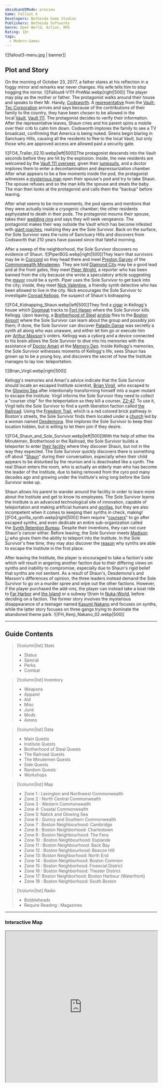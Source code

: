 ```yaml
---
obsidianUIMode: preview
Game: Fallout 4
Developers: Bethesda Game Studios
Publishers: Bethesda Softworks
Genre: Open World, Action, RPG
Rating: 18+
tags:
  - Modern-Games
---
```


![[fallout3-menu.jpg | banner]]
## Plot and Story
On the morning of October 23, 2077, a father stares at his reflection in a foggy mirror and remarks war never changes. His wife tells him to stop hogging the mirror. ![[Fallout4-V111-PreWar.webp|right|500]]
The player may play as the mother or father. The protagonist walks around their house and speaks to their Mr. Handy, [Codsworth](https://fallout.fandom.com/wiki/Codsworth "Codsworth"). A [representative](https://fallout.fandom.com/wiki/Vault-Tec_rep "Vault-Tec rep") from the [Vault-Tec Corporation](https://fallout.fandom.com/wiki/Vault-Tec_Corporation "Vault-Tec Corporation") arrives and says because of the contributions of their family to the country, they have been chosen to be allowed in the local [Vault](https://fallout.fandom.com/wiki/Vault "Vault"), [Vault 111](https://fallout.fandom.com/wiki/Vault_111 "Vault 111"). The protagonist decides to verify their information. After the representative leaves, Shaun cries and his parent spins a mobile over their crib to calm him down. Codsworth implores the family to see a TV broadcast, confirming that America is being nuked. Sirens begin blaring in Sanctuary Hills, causing all the residents to flee to the local Vault, but only those who are approved access are allowed past a security gate. 


![[FO4_Trailer_02.10.webp|left|500]]The protagonist descends into the Vault seconds before they are hit by the explosion. Inside, the new residents are welcomed by the [Vault 111 overseer](https://fallout.fandom.com/wiki/Vault_111_overseer "Vault 111 overseer"), given their [jumpsuits](https://fallout.fandom.com/wiki/Vault_jumpsuit_(Fallout_4) "Vault jumpsuit (Fallout 4)"), and a doctor implores them to enter a decontamination and depressurization chamber. After what appears to be a few moments inside the pod, the protagonist witnesses a [mysterious man](https://fallout.fandom.com/wiki/Conrad_Kellogg "Conrad Kellogg") open their spouse's pod and try to take Shaun. The spouse refuses and so the man kills the spouse and steals the baby. The man then looks at the protagonist and calls them the "backup" before leaving.

After what seems to be more moments, the pod opens and mentions that they were actually inside a cryogenic chamber; the other residents asphyxiated to death in their pods. The protagonist mourns their spouse, takes their [wedding ring](https://fallout.fandom.com/wiki/Wedding_ring_(Fallout_4) "Wedding ring (Fallout 4)") and says they will seek vengeance. The protagonist makes their way outside the Vault which has become infested with [giant roaches](https://fallout.fandom.com/wiki/Radroach_(Fallout_4) "Radroach (Fallout 4)"), realizing they are the Sole Survivor. Back on the surface, the Sole Survivor sees the ruins of Sanctuary Hills and discovers from Codsworth that 210 years have passed since that fateful morning.

After a sweep of the neighborhood, the Sole Survivor discovers no evidence of Shaun. ![[PiperBGS.webp|right|500]]They learn that survivors may be in [Concord](https://fallout.fandom.com/wiki/Concord "Concord") so they head there and meet [Preston Garvey](https://fallout.fandom.com/wiki/Preston_Garvey "Preston Garvey") of the    [Commonwealth Minutemen](https://fallout.fandom.com/wiki/Commonwealth_Minutemen "Commonwealth Minutemen"). They are told [Diamond City](https://fallout.fandom.com/wiki/Diamond_City "Diamond City") may be a good lead and at the front gates, they meet [Piper Wright](https://fallout.fandom.com/wiki/Piper_Wright "Piper Wright"), a reporter who has been banned from the city because she wrote a speculatory article suggesting the [mayor](https://fallout.fandom.com/wiki/McDonough "McDonough") could be a synth. Piper uses the Sole Survivor to get back into the city; inside, they meet [Nick Valentine](https://fallout.fandom.com/wiki/Nick_Valentine "Nick Valentine"), a friendly synth detective who has been allowed to live in the city. Nick encourages the Sole Survivor to investigate [Conrad Kellogg](https://fallout.fandom.com/wiki/Conrad_Kellogg "Conrad Kellogg"), the suspect of Shaun's kidnapping.

![[FO4_Kidnapping_Shaun.webp|left|500]]They find a [cigar](https://fallout.fandom.com/wiki/San_Francisco_Sunlights "San Francisco Sunlights") in Kellogg's house which [Dogmeat](https://fallout.fandom.com/wiki/Dogmeat "Dogmeat") tracks to [Fort Hagen](https://fallout.fandom.com/wiki/Fort_Hagen "Fort Hagen") where the Sole Survivor kills Kellogg. Upon leaving, a [Brotherhood of Steel](https://fallout.fandom.com/wiki/Brotherhood_of_Steel "Brotherhood of Steel") [airship](https://fallout.fandom.com/wiki/The_Prydwen "The Prydwen") flies to the [Boston Airport](https://fallout.fandom.com/wiki/Boston_Airport "Boston Airport") where the Sole Survivor can learn about the group and possibly join them; if done, the Sole Survivor can discover [Paladin Danse](https://fallout.fandom.com/wiki/Danse "Danse") was secretly a synth all along who was unaware, and either let him go or execute him per [Arthur Maxson](https://fallout.fandom.com/wiki/Arthur_Maxson "Arthur Maxson")'s orders. Kellogg was a cyborg and a device connected to his brain allows the Sole Survivor to dive into his memories with the assistance of [Doctor Amari](https://fallout.fandom.com/wiki/Amari "Amari") at the [Memory Den](https://fallout.fandom.com/wiki/Memory_Den "Memory Den"). Inside Kellogg's memories, the Sole Survivor witnesses moments of Kellogg's life, sees Shaun has grown up to be a young boy, and discovers the secret of how the Institute manages to lay low: teleportation.

![[Brian_Virgil.webp|right|500]]

Kellogg's memories and Amari's advice indicate that the Sole Survivor should locate an escaped Institute scientist, [Brian Virgil](https://fallout.fandom.com/wiki/Brian_Virgil "Brian Virgil"), who escaped to the [Glowing Sea](https://fallout.fandom.com/wiki/Glowing_Sea "Glowing Sea") after intentionally transforming himself into a super mutant to escape the Institute. Virgil informs the Sole Survivor they need to collect a "courser chip" for the teleportation so they kill a courser, [Z2-47](https://fallout.fandom.com/wiki/Z2-47 "Z2-47"). To use it, Virgil tells the Sole Survivor to find a synth liberation faction called [the Railroad](https://fallout.fandom.com/wiki/The_Railroad "The Railroad"). Using the [Freedom Trail](https://fallout.fandom.com/wiki/Freedom_Trail "Freedom Trail"), which is a red colored brick pathway in Boston's streets, the Sole Survivor finds them located under a [church](https://fallout.fandom.com/wiki/Old_North_Church "Old North Church") led by a woman named [Desdemona](https://fallout.fandom.com/wiki/Desdemona "Desdemona"). She implores the Sole Survivor to keep their location hidden, but is willing to let them join if they desire.



![[FO4_Shaun_and_Sole_Survivor.webp|left|500]]With the help of either the Minutemen, Brotherhood or the Railroad, the Sole Survivor builds a teleporter to enter [their facility](https://fallout.fandom.com/wiki/The_Institute_(location) "The Institute (location)") where they discover Shaun, but not in the way they expected. The Sole Survivor quickly discovers there is something off about "[Shaun](https://fallout.fandom.com/wiki/Shaun_(synth) "Shaun (synth)")" during their conversation, especially when their child appears to be disturbed by the reunion and is deactivated like a synth. The real Shaun enters the room, who is actually an elderly man who has become the leader of the Institute, due to being removed from the cyro pod many decades ago and growing under the Institute's wing long before the Sole Survivor woke up.

Shaun allows his parent to wander around the facility in order to learn more about the Institute and get to know its employees. The Sole Survivor learns the Institute is an advanced technological site of innovation, capable of teleportation and making artificial humans and [gorillas](https://fallout.fandom.com/wiki/Gorilla "Gorilla"), but they are also incompetent when it comes to keeping their synths in check, making![[FO4_gorilla_synth.webp|right|500]] them require "[coursers](https://fallout.fandom.com/wiki/Courser "Courser")" to go after escaped synths, and even dedicate an entire sub-organization called the [Synth Retention Bureau](https://fallout.fandom.com/wiki/Synth_Retention_Bureau "Synth Retention Bureau"). Despite their inventions, they can not cure Shaun's cancer either. Before leaving, the Sole Survivor meets [Madison Li](https://fallout.fandom.com/wiki/Madison_Li "Madison Li") who gives them the ability to teleport into the Institute. In the Sole Survivor's free time, they may also discover the [reason](https://fallout.fandom.com/wiki/Liam_Binet "Liam Binet") why synths are able to escape the Institute in the first place.


After leaving the Institute, the player is encouraged to take a faction's side which will result in angering another faction due to their differing views on synths and inability to compromise, especially due to Shaun's rigid belief that synths are not sentient. As a result of Shaun's, Desdemona's and Maxson's differences of opinion, the three leaders instead demand the Sole Survivor to go on a murder spree and wipe out the other factions. However, if the player purchased the add-ons, the player can instead take a boat ride to [Far Harbor](https://fallout.fandom.com/wiki/Far_Harbor_(location) "Far Harbor (location)") and [the Island](https://fallout.fandom.com/wiki/The_Island "The Island") or a subway ![train to [Nuka-World](https://fallout.fandom.com/wiki/Nuka-World_(location) "Nuka-World (location)"), before deciding on a faction. The former story involves the mysterious disappearance of a teenager named [Kasumi Nakano](https://fallout.fandom.com/wiki/Kasumi_Nakano "Kasumi Nakano") and focuses on synths, while the latter story focuses on three gangs trying to dominate the abandoned theme park.  ![[FH_Kenji_Nakano_02.webp|500]]

---
## Guide Contents
>[!column|list] Stats
>- Status
> - Special
> - Perks
> - Combat


>[!column|list] Inventory
> - Weapons
> - Apparel
> - Aid
> - Misc
> - Junk
> - Mods
> - Ammo

  
>[!column|list] Data
>- Main Quests
> - Institute Quests
> - Brotherhood of Steal Quests
> - The Railroad Quests
> - The Minutemen Quests
> - Side Quests
> - Random Quests 
> - Workshops


>[!column|list] Map
> - Zone 1 : Lexington and Northwest Commonwealth
> - Zone 2 : North Central Commonwealth
> - Zone 3 : Western Commonwealth
> - Zone 4: Coastal Commonwealth
> - Zone 5: Natick and Glowing Sea
> - Zone 6 : Quincy and Southern Commonwealth
> - Zone 7 :  Boston Neighbourhood: Cambridge
> - Zone 8 :  Boston Neighborhood: Charlestown
> - Zone 9 : Boston Neighbourhood: The Fens
> - Zone 10 : Boston Neighbourhood: Esplande
> - Zone 11 : Boston Neighbourhood: Back Bay
> - Zone 12 : Boston Neighbourhood: Beacon Hill
> - Zone 13:  Boston Neighborhood: North End 
> - Zone 14 :  Boston Neighborhood: Boston Common
> - Zone 15 :  Boston Neighborhood: Financial District
> - Zone 16 :  Boston Neighborhood: Theater District
> - Zone 17:  Boston Neighborhood: Boston Harbour (Waterfront)
> - Zone 18 :  Boston Neighborhood: South Boston


>[!column|list] Radio
>- Bobbleheads
>- Require Reading : Magazines

---
### Interactive Map

<iframe src="https://fallout4map.com?embed=light" height="500" style="position: relative; width: 100%;"></iframe>
